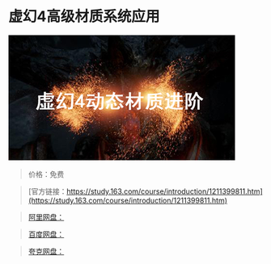# 虚幻4高级材质系统应用

![img](../../../assets/study163/free/3f569200537b4aaeb22a14c8638e8c15.jpg)

> 价格：免费

> [官方链接：https://study.163.com/course/introduction/1211399811.htm](https://study.163.com/course/introduction/1211399811.htm)

> [阿里网盘：]()

> [百度网盘：]()

> [夸克网盘：]()
